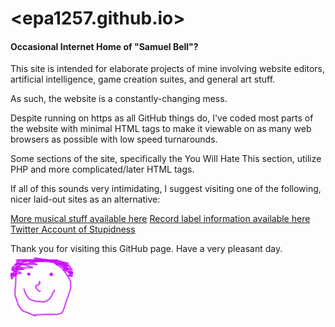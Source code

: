 # <epa1257.github.io>
#### Occasional Internet Home of "Samuel Bell"?
This site is intended for elaborate projects of mine involving website editors, artificial intelligence, game creation suites, and general art stuff.

As such, the website is a constantly-changing mess.

Despite running on https as all GitHub things do, I've coded most parts of the website with minimal HTML tags to make it viewable on as many web browsers as possible with low speed turnarounds.

Some sections of the site, specifically the You Will Hate This section, utilize PHP and more complicated/later HTML tags.

If all of this sounds very intimidating, I suggest visiting one of the following, nicer laid-out sites as an alternative:



[More musical stuff available here](https://sambellmordecairig.wixsite.com/sambell "Samuel Bell")
[Record label information available here](https://sambellmordecairig.wixsite.com/records "Gigazoo/Samuel Bell/No Thumb Records")
[Twitter Account of Stupidness](https://twitter.com/EPA1257 "I'm So, So Sorry")


Thank you for visiting this GitHub page. Have a very pleasant day. ![alt text](https://github.com/EPA1257/epa1257.github.io/blob/master/happy.png "Smiley Face")